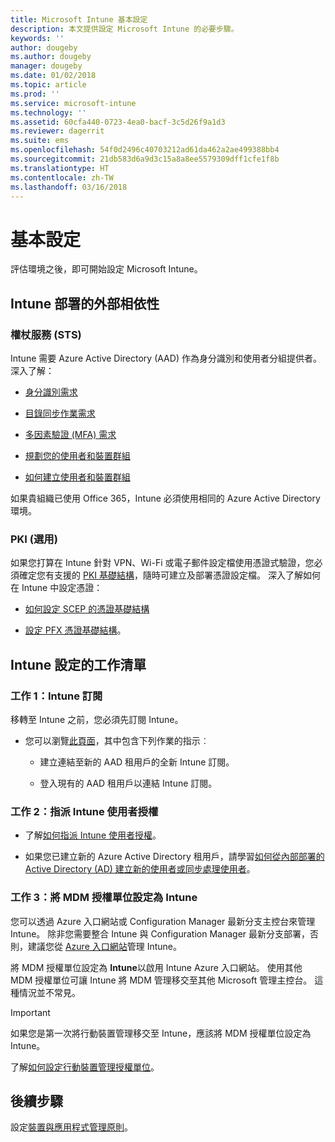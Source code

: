```yaml
---
title: Microsoft Intune 基本設定
description: 本文提供設定 Microsoft Intune 的必要步驟。
keywords: ''
author: dougeby
ms.author: dougeby
manager: dougeby
ms.date: 01/02/2018
ms.topic: article
ms.prod: ''
ms.service: microsoft-intune
ms.technology: ''
ms.assetid: 60cfa440-0723-4ea0-bacf-3c5d26f9a1d3
ms.reviewer: dagerrit
ms.suite: ems
ms.openlocfilehash: 54f0d2496c40703212ad61da462a2ae499388bb4
ms.sourcegitcommit: 21db583d6a9d3c15a8a8ee5579309dff1cfe1f8b
ms.translationtype: HT
ms.contentlocale: zh-TW
ms.lasthandoff: 03/16/2018
---
```

# <a name="basic-setup"></a>基本設定

評估環境之後，即可開始設定 Microsoft Intune。

## <a name="external-dependencies-for-an-intune-deployment"></a>Intune 部署的外部相依性

### <a name="identity"></a>權杖服務 (STS)

Intune 需要 Azure Active Directory (AAD) 作為身分識別和使用者分組提供者。 深入了解：

-  [身分識別需求](https://docs.microsoft.com/active-directory/active-directory-hybrid-identity-design-considerations-overview#design-considerations-overview)

-   [目錄同步作業需求](https://docs.microsoft.com/active-directory/active-directory-hybrid-identity-design-considerations-directory-sync-requirements)

-   [多因素驗證 (MFA) 需求](https://docs.microsoft.com/active-directory/active-directory-hybrid-identity-design-considerations-multifactor-auth-requirements)

-   [規劃您的使用者和裝置群組](users-add.md)

-   [如何建立使用者和裝置群組](groups-get-started.md)

如果貴組織已使用 Office 365，Intune 必須使用相同的 Azure Active Directory 環境。

### <a name="pki-optional"></a>PKI (選用)

如果您打算在 Intune 針對 VPN、Wi-Fi 或電子郵件設定檔使用憑證式驗證，您必須確定您有支援的 [PKI 基礎結構](certificates-configure.md)，隨時可建立及部署憑證設定檔。 深入了解如何在 Intune 中設定憑證：

-   [如何設定 SCEP 的憑證基礎結構](/intune/certificates-scep-configure)

-   [設定 PFX 憑證基礎結構](/intune/certficates-pfx-configure)。


## <a name="task-list-for-an-intune-setup"></a>Intune 設定的工作清單

### <a name="task-1-intune-subscription"></a>工作 1：Intune 訂閱

移轉至 Intune 之前，您必須先訂閱 Intune。

-   您可以瀏覽[此頁面](https://portal.office.com/Signup/Signup.aspx?OfferId=40BE278A-DFD1-470a-9EF7-9F2596EA7FF9&dl=INTUNE_A&ali=1#0)，其中包含下列作業的指示︰

    -   建立連結至新的 AAD 租用戶的全新 Intune 訂閱。

    -   登入現有的 AAD 租用戶以連結 Intune 訂閱。

### <a name="task-2-assign-intune-user-licenses"></a>工作 2：指派 Intune 使用者授權

-   了解[如何指派 Intune 使用者授權](licenses-assign.md)。

-   如果您已建立新的 Azure Active Directory 租用戶，請學習[如何從內部部署的 Active Directory (AD) 建立新的使用者或同步處理使用者](https://docs.microsoft.com/azure/active-directory/connect/active-directory-aadconnect)。

### <a name="task-3-set-your-mdm-authority-to-intune"></a>工作 3：將 MDM 授權單位設定為 Intune

您可以透過 Azure 入口網站或 Configuration Manager 最新分支主控台來管理 Intune。 除非您需要整合 Intune 與 Configuration Manager 最新分支部署，否則，建議您從 [Azure 入口網站](https://portal.azure.com)管理 Intune。

將 MDM 授權單位設定為 **Intune**以啟用 Intune Azure 入口網站。 使用其他 MDM 授權單位可讓 Intune 將 MDM 管理移交至其他 Microsoft 管理主控台。 這種情況並不常見。

> [!IMPORTANT]
> 如果您是第一次將行動裝置管理移交至 Intune，應該將 MDM 授權單位設定為 Intune。

了解[如何設定行動裝置管理授權單位](mdm-authority-set.md)。

## <a name="next-step"></a>後續步驟

設定[裝置與應用程式管理原則](migration-guide-configure-policies.md)。
